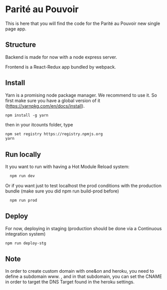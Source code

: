 # Parité au Pouvoir

This is here that you will find the code for the Parité au Pouvoir new single page app.

## Structure

Backend is made for now with a node express server.

Frontend is a React-Redux app bundled by webpack.

## Install
Yarn is a promising node package manager. We recommend to use it.
So first make sure you have a global version of it (https://yarnpkg.com/en/docs/install).
```
npm install -g yarn
```
then in your itcounts folder, type
```bash
npm set registry https://registry.npmjs.org
yarn
```

## Run locally
It you want to run with having a Hot Module Reload system:
```bash
  npm run dev
```

Or if you want just to test localhost the prod conditions with the production bundle (make sure you did npm run build-prod before)
```bash
  npm run prod
```

## Deploy
For now, deploying in staging (production should be done via a Continuous integration system)
```bash
npm run deploy-stg
```

## Note
In order to create  custom domain with one&on and heroku,
you need to define a subdomain www. , and in that subdomain,
you can set the CNAME in order to target the DNS Target found
in the heroku settings.
